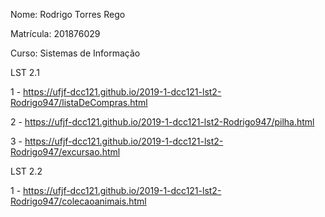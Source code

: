 <p>Nome: Rodrigo Torres Rego</p>
<p>Matrícula: 201876029</p>
<p>Curso: Sistemas de Informação</p>

<p>LST 2.1</p>

<p>1 - <a href="https://ufjf-dcc121.github.io/2019-1-dcc121-lst2-Rodrigo947/listaDeCompras.html">https://ufjf-dcc121.github.io/2019-1-dcc121-lst2-Rodrigo947/listaDeCompras.html</a>
</p>

<p>2 - <a href="https://ufjf-dcc121.github.io/2019-1-dcc121-lst2-Rodrigo947/pilha.html">https://ufjf-dcc121.github.io/2019-1-dcc121-lst2-Rodrigo947/pilha.html</a>
</p>

<p>3 - <a href="https://ufjf-dcc121.github.io/2019-1-dcc121-lst2-Rodrigo947/excursao.html">https://ufjf-dcc121.github.io/2019-1-dcc121-lst2-Rodrigo947/excursao.html</a>
</p>

<p>LST 2.2</p>

<p>1 - <a href="https://ufjf-dcc121.github.io/2019-1-dcc121-lst2-Rodrigo947/colecaoanimais.html">https://ufjf-dcc121.github.io/2019-1-dcc121-lst2-Rodrigo947/colecaoanimais.html</a>
</p>